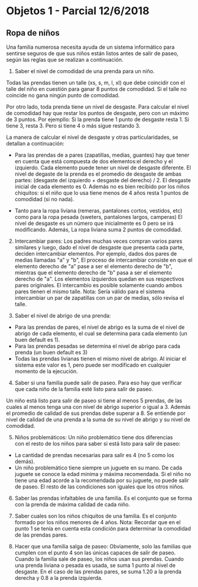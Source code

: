 # Objetos 1 - Parcial 12/6/2018
## Ropa de niños

Una familia  numerosa necesita ayuda de un sistema informático para sentirse
seguros de que sus niños están listos antes de salir de paseo, según las reglas 
que se realizan a continuación.

1. Saber el nivel de comodidad de una prenda para un niño. 

Todas las prendas tienen un talle (xs, s, m, l, xl) que debe coincidir con 
el talle del niño en cuestión para ganar 8 puntos de comodidad. 
Si el talle no coincide no gana ningún punto de comodidad.

Por otro lado, toda prenda tiene un nivel de desgaste.
Para calcular el nivel de comodidad hay 
que restar los puntos de desgaste, pero con un máximo de 3 puntos. 
Por ejempllo: Si la prenda tiene 1 punto de desgaste resta 1. Si tiene 3, resta 3. 
Pero si tiene 4 o más sigue restando 3. 

La manera de calcular el nivel de desgaste y otras particularidades, 
se detallan a continuación:

- Para las prendas de a pares (zapatillas, medias, guantes) hay que tener en cuenta
que está compuesta de dos elementos:el derecho y el izquierdo. Cada elemento puede tener 
un nivel de desgaste diferente. El nivel de degaste de la prenda es el promedio de desgaste
de ambas partes: (desgaste del izquierdo + desgaste del derecho) / 2.
El desgaste inicial de cada elemento es 0.
Además no es bien recibido por los niños chiquitos: si el niño que lo 
usa tiene menos  de 4  años resta 1 puntos de comodidad (si no nada).

- Tanto para la ropa liviana (remeras, pantalones cortos, vestidos, etc)
como para la ropa pesada (sweters, pantalones largos, camperas) El nivel de desgaste
es un número que inicialmente es 0 pero se irá modificando. 
Además, La ropa liviana suma 2 puntos de comodidad.

2. Intercambiar pares: Los padres muchas veces compran varios pares similares y luego, 
dado el nivel de desgaste que presenta cada parte, deciden intercambiar elementos. 
Por ejemplo, dados dos pares de medias llamadas "a" y "b", El proceso de intercambiar
consiste en que el elemento derecho de "a" pase a ser el elemento derecho de "b",
mientras que el elemento derecho de "b" pasa a ser el elemento derecho de "a". 
Los elementos izquierdos quedan en sus respectivos pares originales.
El intercambio es posible solamente cuando ambos pares tienen el mismo talle. 
Nota: Sería válido para el sistema intercambiar un par de zapatillas 
con un par de medias, sólo revisa el talle. 

3. Saber el nivel de abrigo de una prenda:  
- Para las prendas de pares, el nivel de abrigo es la suma de el nivel de abrigo 
de cada elemento, el cual se determina para cada elemento (un buen default es 1). 
- Para las prendas pesadas se determina el nivel de abrigo para cada prenda (un buen default es 3) 
- Todas las prendas livianas tienen el mismo nivel de abrigo. Al iniciar el sistema
este valor es 1, pero puede ser modificado en cualquier momento de la ejecución.


4. Saber si una familia puede salir de paseo. Para eso hay que verificar 
que cada niño de la familia esté listo para salir de paseo. 

Un niño está listo para salir de paseo si tiene al menos 5 prendas, 
de las cuales al menos tenga una con nivel de abrigo superior o igual a 3. Además
el promedio de calidad de sus prendas debe superar a 8.
Se entiende por nivel de calidad de una prenda a la suma de su nivel de abrigo 
y su nivel de comodidad.

5. Niños problemáticos: Un niño problemático tiene dos diferencias  
con el resto de los niños para saber si está listo para salir de paseo:
- La cantidad de prendas necesarias para salir es 4 (no 5 como los demás). 
- Un niño problemático tiene
siempre un juguete en su mano. De cada juguete se conoce la edad mínima y máxima
recomendada. Si el niño no tiene una edad acorde a la recomendada por su juguete, 
no puede salir de paseo.
El resto de las condiciones son iguales que los otros niños.

6. Saber las prendas infaltables de una familia. Es el conjunto que se forma con la prenda
de máxima calidad de cada niño.

7. Saber cuales son los niños chiquitos de una familia. Es el conjunto formado por los 
niños menores de 4 años. 
Nota: Recordar que en el punto 1 se tenía en cuenta esta condición para determinar la comodidad
de las prendas pares. 

8. Hacer que  una familia salga de paseo:
 Obviamente, solo las familias que cumplen con el punto 4 son las únicas capaces de salir de 
paseo. Cuando la familia sale de paseo, los niños usan sus prendas. 
Cuando una prenda liviana o pesada es usada, se suma 1 punto al nivel de desgaste.
En el caso de las prendas pares, se suma 1.20 a la prenda derecha y 0.8 a la prenda izquierda.

 

 
 

 
 




